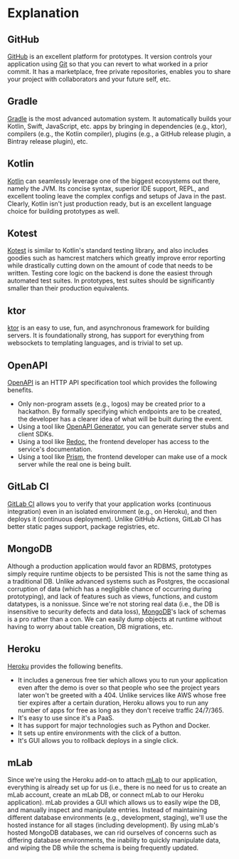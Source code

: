 # Explanation

## GitHub

[GitHub](https://github.com/) is an excellent platform for prototypes. It version controls your application using [Git](https://git-scm.com/) so that you can revert to what worked in a prior commit. It has a marketplace, free private repositories, enables you to share your project with collaborators and your future self, etc. 

## Gradle

[Gradle](https://gradle.org/) is the most advanced automation system. It automatically builds your Kotlin, Swift, JavaScript, etc. apps by bringing in dependencies (e.g., ktor), compilers (e.g., the Kotlin compiler), plugins (e.g., a GitHub release plugin, a Bintray release plugin), etc.

## Kotlin

[Kotlin](https://kotlinlang.org/) can seamlessly leverage one of the biggest ecosystems out there, namely the JVM. Its concise syntax, superior IDE support, REPL, and excellent tooling leave the complex configs and setups of Java in the past. Clearly, Kotlin isn't just production ready, but is an excellent language choice for building prototypes as well.

## Kotest

[Kotest](https://github.com/kotest/kotest) is similar to Kotlin's standard testing library, and also includes goodies such as hamcrest matchers which greatly improve error reporting while drastically cutting down on the amount of code that needs to be written. Testing core logic on the backend is done the easiest through automated test suites. In prototypes, test suites should be significantly smaller than their production equivalents.

## ktor

[ktor](http://ktor.io/) is an easy to use, fun, and asynchronous framework for building servers. It is foundationally strong, has support for everything from websockets to templating languages, and is trivial to set up.

## OpenAPI

[OpenAPI](https://www.openapis.org/) is an HTTP API specification tool which provides the following benefits.
- Only non-program assets (e.g., logos) may be created prior to a hackathon. By formally specifying which endpoints are to be created, the developer has a clearer idea of what will be built during the event.
- Using a tool like [OpenAPI Generator](https://openapi-generator.tech/), you can generate server stubs and client SDKs.
- Using a tool like [Redoc](https://github.com/Redocly/redoc), the frontend developer has access to the service's documentation.
- Using a tool like [Prism](https://github.com/stoplightio/prism), the frontend developer can make use of a mock server while the real one is being built.

## GitLab CI

[GitLab CI](https://docs.gitlab.com/ee/ci/) allows you to verify that your application works (continuous integration) even in an isolated environment (e.g., on Heroku), and then deploys it (continuous deployment). Unlike GitHub Actions, GitLab CI has better static pages support, package registries, etc.

## MongoDB

Although a production application would favor an RDBMS, prototypes simply require runtime objects to be persisted This is not the same thing as a traditional DB. Unlike advanced systems such as Postgres, the occasional corruption of data (which has a negligible chance of occurring during prototyping), and lack of features such as views, functions, and custom datatypes, is a nonissue. Since we're not storing real data (i.e., the DB is insensitive to security defects and data loss), [MongoDB](https://www.mongodb.com/)'s lack of schemas is a pro rather than a con. We can easily dump objects at runtime without having to worry about table creation, DB migrations, etc.

## Heroku

[Heroku](https://www.heroku.com/) provides the following benefits.
 - It includes a generous free tier which allows you to run your application even after the demo is over so that people who see the project years later won't be greeted with a 404. Unlike services like AWS whose free tier expires after a certain duration, Heroku allows you to run any number of apps for free as long as they don't receive traffic 24/7/365.
 - It's easy to use since it's a PaaS.
 - It has support for major technologies such as Python and Docker.
 - It sets up entire environments with the click of a button.
 - It's GUI allows you to rollback deploys in a single click.

## mLab

Since we're using the Heroku add-on to attach [mLab](https://mlab.com/) to our application, everything is already set up for us (i.e., there is no need for us to create an mLab account, create an mLab DB, or connect mLab to our Heroku application). mLab provides a GUI which allows us to easily wipe the DB, and manually inspect and manipulate entries. Instead of maintaining different database environments (e.g., development, staging), we'll use the hosted instance for all stages (including development). By using mLab's hosted MongoDB databases, we can rid ourselves of concerns such as differing database environments, the inability to quickly manipulate data, and wiping the DB while the schema is being frequently updated.